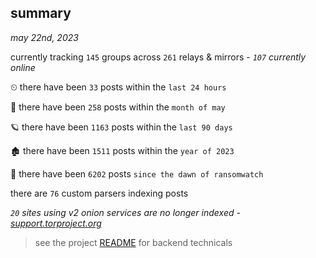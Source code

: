 
## summary
_may 22nd, 2023_

currently tracking `145` groups across `261` relays & mirrors - _`107` currently online_

⏲ there have been `33` posts within the `last 24 hours`

🦈 there have been `258` posts within the `month of may`

🪐 there have been `1163` posts within the `last 90 days`

🏚 there have been `1511` posts within the `year of 2023`

🦕 there have been `6202` posts `since the dawn of ransomwatch`

there are `76` custom parsers indexing posts

_`20` sites using v2 onion services are no longer indexed - [support.torproject.org](https://support.torproject.org/onionservices/v2-deprecation/)_

> see the project [README](https://github.com/joshhighet/ransomwatch#ransomwatch--) for backend technicals
